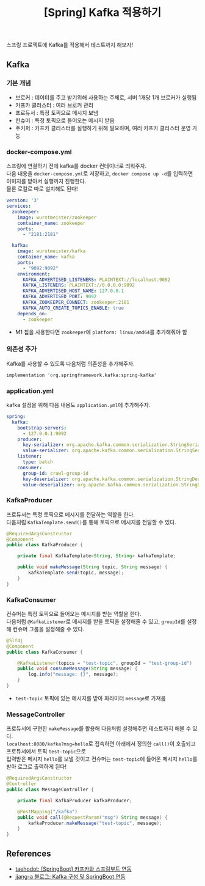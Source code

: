 ﻿---
toc: true
title:  "[Spring] Kafka 적용하기"
last_modified_at:   2023-09-04
categories : Project
excerpt: ""
image: ""
sitemap :
  changefreq : weekly
  priority : 1.0
use_math: true
published: true
---

스프링 프로젝트에 Kafka를 적용해서 테스트까지 해보자!<br>

## Kafka
### 기본 개념
- 브로커 : 데이터를 주고 받기위해 사용하는 주체로, 서버 1개당 1개 브로커가 실행됨
- 카프카 클러스터 : 여러 브로커 관리
- 프로듀서 : 특정 토픽으로 메시지 보냄
- 컨슈머 : 특정 토픽으로 들어오는 메시지 받음
- 주키퍼 : 카프카 클러스터를 실행하기 위해 필요하며, 여러 카프카 클러스터 운영 가능

### docker-compose.yml
스프링에 연결하기 전에 kafka를 docker 컨테이너로 띄워주자.<br>
다음 내용을 `docker-compose.yml`로 저장하고, `docker compose up -d`를 입력하면 이미지를 받아서 실행까지 진행한다.<br>
물론 로컬로 따로 설치해도 된다!<br>
```yml
version: '3'
services:
  zookeeper:
    image: wurstmeister/zookeeper
    container_name: zookeeper
    ports:
      - "2181:2181"

  kafka:
    image: wurstmeister/kafka
    container_name: kafka
    ports:
      - "9092:9092"
    environment:
      KAFKA_ADVERTISED_LISTENERS: PLAINTEXT://localhost:9092
      KAFKA_LISTENERS: PLAINTEXT://0.0.0.0:9092
      KAFKA_ADVERTISED_HOST_NAME: 127.0.0.1
      KAFKA_ADVERTISED_PORT: 9092
      KAFKA_ZOOKEEPER_CONNECT: zookeeper:2181
      KAFKA_AUTO_CREATE_TOPICS_ENABLE: true
    depends_on:
      - zookeeper
```
- M1 칩을 사용한다면 `zookeeper`에 `platform: linux/amd64`를 추가해줘야 함

### 의존성 추가
Kafka를 사용할 수 있도록 다음처럼 의존성을 추가해주자.<br>
```s
implementation 'org.springframework.kafka:spring-kafka'
```

### application.yml
kafka 설정을 위해 다음 내용도 `application.yml`에 추가해주자.<br>
```yml
spring:
  kafka:
    bootstrap-servers:
      - 127.0.0.1:9092
    producer:
      key-serializer: org.apache.kafka.common.serialization.StringSerializer
      value-serializer: org.apache.kafka.common.serialization.StringSerializer
    listener:
      type: batch
    consumer:
      group-id: crawl-group-id
      key-deserializer: org.apache.kafka.common.serialization.StringDeserializer
      value-deserializer: org.apache.kafka.common.serialization.StringDeserializer
```

### KafkaProducer
프로듀서는 특정 토픽으로 메시지를 전달하는 역할을 한다.<br>
다음처럼 `KafkaTemplate.send()`를 통해 토픽으로 메시지를 전달할 수 있다.<br>
```java
@RequiredArgsConstructor
@Component
public class KafkaProducer {

    private final KafkaTemplate<String, String> kafkaTemplate;

    public void makeMessage(String topic, String message) {
        kafkaTemplate.send(topic, message);
    }
}
```

### KafkaConsumer
컨슈머는 특정 토픽으로 들어오는 메시지를 받는 역할을 한다.<br>
다음처럼 `@KafkaListener`로 메시지를 받을 토픽을 설정해줄 수 있고, `groupId`를 설정해 컨슈머 그룹을 설정해줄 수 있다.<br>
```java
@Slf4j
@Component
public class KafkaConsumer {

    @KafkaListener(topics = "test-topic", groupId = "test-group-id")
    public void consumeMessage(String message) {
        log.info("message: {}", message);
    }
}
```
- `test-topic` 토픽에 있는 메시지를 받아 파라미터 `message`로 가져옴

### MessageController
프로듀서에 구현한 `makeMessage`를 활용해 다음처럼 설정해주면 테스트까지 해볼 수 있다.<br>
`localhost:8080/kafka?msg=hello`로 접속하면 아래에서 정의한 `call()`이 호출되고 프로듀서에서 토픽 `test-topic`으로<br>
입력받은 메시지 `hello`를 보낼 것이고 컨슈머는 `test-topic`에 들어온 메시지 `hello`를 받아 로그로 출력하게 된다!<br>
```java
@RequiredArgsConstructor
@Controller
public class MessageController {

    private final KafkaProducer kafkaProducer;

    @PostMapping("/kafka")
    public void call(@RequestParam("msg") String message) {
        kafkaProducer.makeMessage("test-topic", message);
    }
}
```

## References
- [taehodot: [SpringBoot] 카프카와 스프링부트 연동](https://velog.io/@taehodot/SpringBoot-카프카와-스프링부트-연동)
- [jjang-a 블로그: Kafka 구성 및 SpringBoot 연동](https://happy-jjang-a.tistory.com/201)